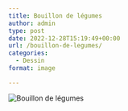 ```yaml
---
title: Bouillon de légumes
author: admin
type: post
date: 2022-12-28T15:19:49+00:00
url: /bouillon-de-legumes/
categories:
  - Dessin
format: image

---
```

![Bouillon de légumes](./img_0356.jpg)